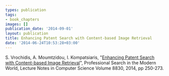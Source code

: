 ```yaml
---
types: publication
tags:
- book_chapters
images: []
publication_date: '2014-09-01'
layout: publication
title: Enhancing Patent Search with Content-based Image Retrieval
date: '2014-06-24T10:53:28+03:00'
---
```

<p><span>S. Vrochidis, A. Moumtzidou, I. Kompatsiaris, "<a href="http://link.springer.com/chapter/10.1007%2F978-3-319-12511-4_12" target="_blank">Enhancing Patent Search with Content-based Image Retrieval</a>", Professional Search in the Modern World, Lecture Notes in Computer Science Volume 8830, 2014, pp 250-273.</span></p>
